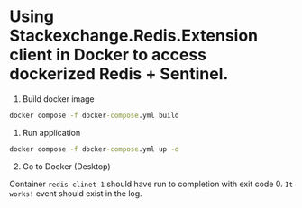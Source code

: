 # Using Stackexchange.Redis.Extension client in Docker to access dockerized Redis + Sentinel.

1. Build docker image
```cmd
docker compose -f docker-compose.yml build
```

1. Run application
```cmd
docker compose -f docker-compose.yml up -d
```

2. Go to Docker (Desktop)
   
Container ```redis-clinet-1``` should have run to completion with exit code 0. ```It works!``` event should exist in the log.
